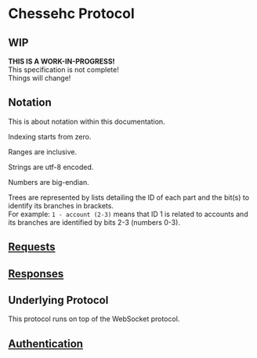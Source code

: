 # Chessehc Protocol

## **WIP**

**THIS IS A WORK-IN-PROGRESS!**  
This specification is not complete!  
Things will change!

## Notation

This is about notation within this documentation.

Indexing starts from zero.

Ranges are inclusive.

Strings are utf-8 encoded.

Numbers are big-endian.

Trees are represented by lists detailing the ID of each part and the bit(s) to identify its branches in brackets.  
For example: `1 - account (2-3)` means that ID 1 is related to accounts and its branches are identified by bits 2-3 (numbers 0-3).

## [Requests](./request.md)

## [Responses](./response.md)

## Underlying Protocol

This protocol runs on top of the WebSocket protocol.

## [Authentication](./authentication.md)
